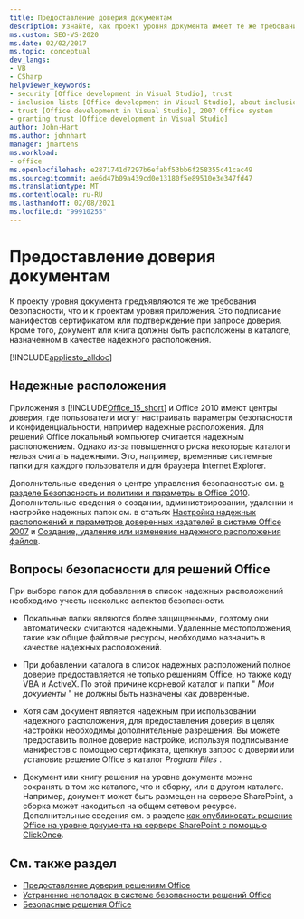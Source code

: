 ```yaml
---
title: Предоставление доверия документам
description: Узнайте, как проект уровня документа имеет те же требования к безопасности, что и проекты уровня приложения, например подписание манифестов сертификатом или щелчком запроса о доверии.
ms.custom: SEO-VS-2020
ms.date: 02/02/2017
ms.topic: conceptual
dev_langs:
- VB
- CSharp
helpviewer_keywords:
- security [Office development in Visual Studio], trust
- inclusion lists [Office development in Visual Studio], about inclusion lists
- trust [Office development in Visual Studio], 2007 Office system
- granting trust [Office development in Visual Studio]
author: John-Hart
ms.author: johnhart
manager: jmartens
ms.workload:
- office
ms.openlocfilehash: e2871741d7297b6efabf53bb6f258355c41cac49
ms.sourcegitcommit: ae6d47b09a439cd0e13180f5e89510e3e347fd47
ms.translationtype: MT
ms.contentlocale: ru-RU
ms.lasthandoff: 02/08/2021
ms.locfileid: "99910255"
---
```

# <a name="grant-trust-to-documents"></a>Предоставление доверия документам
  К проекту уровня документа предъявляются те же требования безопасности, что и к проектам уровня приложения. Это подписание манифестов сертификатом или подтверждение при запросе доверия. Кроме того, документ или книга должны быть расположены в каталоге, назначенном в качестве надежного расположения.

 [!INCLUDE[appliesto_alldoc](../vsto/includes/appliesto-alldoc-md.md)]

## <a name="trusted-locations"></a>Надежные расположения
 Приложения в [!INCLUDE[Office_15_short](../vsto/includes/office-15-short-md.md)] и Office 2010 имеют центры доверия, где пользователи могут настраивать параметры безопасности и конфиденциальности, например надежные расположения. Для решений Office локальный компьютер считается надежным расположением. Однако из-за повышенного риска некоторые каталоги нельзя считать надежными. Это, например, временные системные папки для каждого пользователя и для браузера Internet Explorer.

 Дополнительные сведения о центре управления безопасностью см. [в разделе Безопасность и политики и параметры в Office 2010](/previous-versions/office/office-2010/cc178946(v=office.14)). Дополнительные сведения о создании, администрировании, удалении и настройке надежных папок см. в статьях [Настройка надежных расположений и параметров доверенных издателей в системе Office 2007](/previous-versions/office/office-2007-resource-kit/cc178948(v=office.12)) и [Создание, удаление или изменение надежного расположения файлов](https://support.office.com/article/Create-remove-or-change-a-trusted-location-for-your-files-f5151879-25ea-4998-80a5-4208b3540a62).

## <a name="security-considerations-for-office-solutions"></a>Вопросы безопасности для решений Office
 При выборе папок для добавления в список надежных расположений необходимо учесть несколько аспектов безопасности.

- Локальные папки являются более защищенными, поэтому они автоматически считаются надежными. Удаленные местоположения, такие как общие файловые ресурсы, необходимо назначить в качестве надежных расположений.

- При добавлении каталога в список надежных расположений полное доверие предоставляется не только решениям Office, но также коду VBA и ActiveX. По этой причине корневой каталог и папки " *Мои документы* " не должны быть назначены как доверенные.

- Хотя сам документ является надежным при использовании надежного расположения, для предоставления доверия в целях настройки необходимы дополнительные разрешения. Вы можете предоставить полное доверие настройке, используя подписывание манифестов с помощью сертификата, щелкнув запрос о доверии или установив решение Office в каталог *Program Files* .

- Документ или книгу решения на уровне документа можно сохранять в том же каталоге, что и сборку, или в другом каталоге. Например, документ может быть размещен на сервере SharePoint, а сборка может находиться на общем сетевом ресурсе. Дополнительные сведения см. в разделе [как опубликовать решение Office на уровне документа на сервере SharePoint с помощью ClickOnce](/previous-versions/bb608595(v=vs.110)).

## <a name="see-also"></a>См. также раздел
- [Предоставление доверия решениям Office](../vsto/granting-trust-to-office-solutions.md)
- [Устранение неполадок в системе безопасности решений Office](../vsto/troubleshooting-office-solution-security.md)
- [Безопасные решения Office](../vsto/securing-office-solutions.md)
